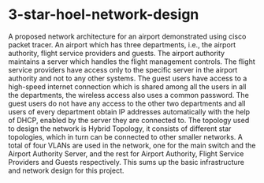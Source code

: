 # 3-star-hoel-network-design
A proposed network architecture for an airport demonstrated using cisco packet tracer.  An airport which has three departments, i.e., the airport authority, flight service providers and guests. The airport authority maintains a server which handles the flight management controls.  The flight service providers have access only to the specific server in the airport authority and not to any other systems. The guest users have access to a high-speed internet connection which is shared among all the users in all the departments, the wireless access also uses a common password.  The guest users do not have any access to the other two departments and all users of every department obtain IP addresses automatically with the help of DHCP, enabled by the server they are connected to.  The topology used to design the network is Hybrid Topology, it consists of different star topologies, which in turn can be connected to other smaller networks. A total of four VLANs are used in the network, one for the main switch and the Airport Authority Server, and the rest for Airport Authority, Flight Service Providers and Guests respectively.  This sums up the basic infrastructure and network design for this project.
